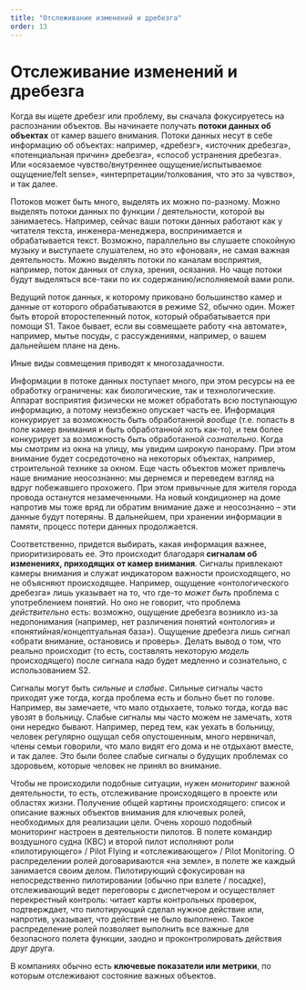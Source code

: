 ```yaml
---
title: "Отслеживание изменений и дребезга"
order: 13
---
```


# Отслеживание изменений и дребезга

Когда вы ищете дребезг или проблему, вы сначала фокусируетесь на распознании объектов. Вы начинаете получать **потоки данных об объектах** от камер вашего внимания. Потоки данных несут в себе информацию об объектах: например, «дребезг», «источник дребезга», «потенциальная причин» дребезга», «способ устранения дребезга». Или «осязаемое чувство/внутреннее ощущение/испытываемое ощущение/felt sense», «интерпретации/толкования, что это за чувство», и так далее.

Потоков может быть много, выделять их можно по-разному. Можно выделять потоки данных по функции / деятельности, которой вы занимаетесь. Например, сейчас ваши потоки данных работают как у читателя текста, инженера-менеджера, воспринимается и обрабатывается текст. Возможно, параллельно вы слушаете спокойную музыку и выступаете слушателем, но это «фоновая», не самая важная деятельность. Можно выделять потоки по каналам восприятия, например, поток данных от слуха, зрения, осязания. Но чаще потоки будут выделяться все-таки по их содержанию/исполняемой вами роли.

Ведущий поток данных, к которому приковано большинство камер и данные от которого обрабатываются в режиме S2, обычно один. Может быть второй второстепенный поток, который обрабатывается при помощи S1. Такое бывает, если вы совмещаете работу «на автомате», например, мытье посуды, с рассуждениями, например, о вашем дальнейшем плане на день.

Иные виды совмещения приводят к многозадачности.

Информации в потоке данных поступает много, при этом ресурсы на ее обработку ограничены: как биологические, так и технологические. Аппарат восприятия физически не может обработать всю поступающую информацию, а потому неизбежно опускает часть ее. Информация конкурирует за возможность быть обработанной *вообще* (т.е. попасть в поле камер внимания и быть обработанной хоть как-то), и тем более конкурирует за возможность быть обработанной *сознательно*. Когда мы смотрим из окна на улицу, мы увидим широкую панораму. При этом внимание будет сосредоточено на некоторых объектах, например, строительной технике за окном. Еще часть объектов может привлечь наше внимание неосознанно: мы дернемся и переведем взгляд на вдруг побежавшего прохожего. При этом привычные для жителя города провода останутся незамеченными. На новый кондиционер на доме напротив мы тоже вряд ли обратим внимание даже и неосознанно – эти данные будут потеряны. В дальнейшем, при хранении информации в памяти, процесс потери данных продолжается.

Соответственно, придется выбирать, какая информация важнее, приоритизировать ее. Это происходит благодаря **сигналам об изменениях, приходящих от камер внимания**. Сигналы привлекают камеры внимания и служат индикатором важности происходящего, но не объясняют происходящее. Например, ощущение «онтологического дребезга» лишь указывает на то, что где-то *может быть* проблема с употреблением понятий. Но оно не говорит, что проблема *действительно* есть: возможно, ощущение дребезга возникло из-за недопонимания (например, нет различения понятий «онтология» и «понятийная/концептуальная база»). Ощущение дребезга лишь сигнал «обрати внимание, остановись и проверь». Делать вывод о том, что реально происходит (то есть, составлять некоторую *модель* происходящего) после сигнала надо будет медленно и сознательно, с использованием S2.

Сигналы могут быть *сильные* и *слабые*. Сильные сигналы часто приходят уже тогда, когда проблема есть и больно бьет по голове. Например, вы замечаете, что мало отдыхаете, только тогда, когда вас увозят в больницу. Слабые сигналы мы часто можем не замечать, хотя они нередко бывают. Например, перед тем, как уехать в больницу, человек регулярно ощущал себя опустошенным, много нервничал, члены семьи говорили, что мало видят его дома и не отдыхают вместе, и так далее. Это были более слабые сигналы о будущих проблемах со здоровьем, которые человек не принял во внимание.

Чтобы не происходили подобные ситуации, нужен *мониторинг* важной деятельности, то есть, отслеживание происходящего в проекте или областях жизни. Получение общей картины происходящего: список и описание важных объектов внимания для ключевых ролей, необходимых для реализации цели. Очень хорошо подобный мониторинг настроен в деятельности пилотов. В полете командир воздушного судна (КВС) и второй пилот исполняют роли «пилотирующего» / Pilot Flying и «отслеживающего» / Pilot Monitoring. О распределении ролей договариваются «на земле», в полете же каждый занимается своим делом. Пилотирующий сфокусирован на непосредственно пилотировании (обычно при взлете / посадке), отслеживающий ведет переговоры с диспетчером и осуществляет перекрестный контроль: читает карты контрольных проверок, подтверждает, что пилотирующий сделал нужное действие или, напротив, указывает, что действие не было выполнено. Такое распределение ролей позволяет выполнить все важные для безопасного полета функции, заодно и проконтролировать действия друг друга.

В компаниях обычно есть **ключевые показатели или метрики**, по которым отслеживают состояние важных объектов.